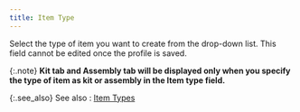```yaml
---
title: Item Type
---
```



Select the type of item you want to create from the drop-down list.  This field cannot be edited once the profile is saved.


{:.note}
****Kit** tab  and **Assembly** tab will be displayed  only when you specify the type of item as kit or assembly in the **Item type** field.**


{:.see_also}
See also
: [Item  Types](JavaScript:RelatedTopics1.Click())<!--Metadata type="DesignerControl" startspan
<object CLASSID="clsid:ADB880A6-D8FF-11CF-9377-00AA003B7A11"
	ID=RelatedTopics1
	TYPE="application/x-oleobject">
</object>-->

<object classid="clsid:ADB880A6-D8FF-11CF-9377-00AA003B7A11" id="RelatedTopics1" type="application/x-oleobject"> 
 <param name="Command" value="Related Topics">
<param name="Window" value="second">
<param name="Item1" value="Item Types;{{site.mi_chm}}/item-profile-details/item-types/item_types.html">
</object><!--Metadata type="DesignerControl" endspan-->
